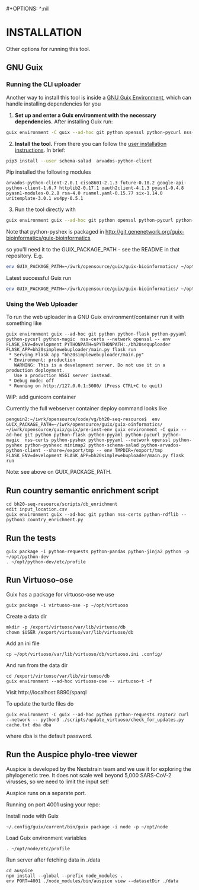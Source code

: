 #+OPTIONS: ^:nil

# INSTALLATION

Other options for running this tool.

## GNU Guix

### Running the CLI uploader

Another way to install this tool is inside a [GNU Guix Environment](https://guix.gnu.org/manual/en/html_node/Invoking-guix-environment.html), which can handle installing dependencies for you

1. **Set up and enter a Guix environment with the necessary dependencies.** After installing Guix run:

```sh
guix environment -C guix --ad-hoc git python openssl python-pycurl nss-certs
```

2. **Install the tool.** From there you can follow the [user installation instructions](#installation-with-pip3---user). In brief:

```sh
pip3 install --user schema-salad  arvados-python-client
```

Pip installed the following modules

```
arvados-python-client-2.0.1 ciso8601-2.1.3 future-0.18.2 google-api-python-client-1.6.7 httplib2-0.17.1 oauth2client-4.1.3 pyasn1-0.4.8 pyasn1-modules-0.2.8 rsa-4.0 ruamel.yaml-0.15.77 six-1.14.0 uritemplate-3.0.1 ws4py-0.5.1
```

3. Run the tool directly with

```sh
guix environment guix --ad-hoc git python openssl python-pycurl python-magic nss-certs python-pyshex -- python3 bh20sequploader/main.py example/maximum_metadata_example.yaml example/sequence.fasta
```

Note that python-pyshex is packaged in
http://git.genenetwork.org/guix-bioinformatics/guix-bioinformatics

so you'll need it to the GUIX_PACKAGE_PATH - see the README in that
repository. E.g.

```sh
env GUIX_PACKAGE_PATH=~/iwrk/opensource/guix/guix-bioinformatics/ ~/opt/guix/bin/guix environment -C guix --ad-hoc git python python-flask python-pyyaml python-pycurl python-magic  nss-certs python-pyshex python-pyyaml --network openssl python-pyshex python-pyshexc minimap2 python-schema-salad python-arvados-python-client --share=/export/tmp -- env TMPDIR=/export/tmp python3 bh20sequploader/main.py --help
```

Latest successful Guix run

```sh
env GUIX_PACKAGE_PATH=~/iwrk/opensource/guix/guix-bioinformatics/ ~/opt/guix/bin/guix environment guix --ad-hoc git python openssl python-pycurl python-magic nss-certs python-pyshex python-arvados-python-client python-schema-salad minimap2 -- python3 bh20sequploader/main.py  scripts/uthsc_samples/yaml/AL_UT14.yaml scripts/uthsc_samples/yaml/AL_UT14.fa
```

### Using the Web Uploader

To run the web uploader in a GNU Guix environment/container run it with something like

```
guix environment guix --ad-hoc git python python-flask python-pyyaml python-pycurl python-magic  nss-certs --network openssl -- env FLASK_ENV=development PYTHONPATH=$PYTHONPATH:./bh20sequploader FLASK_APP=bh20simplewebuploader/main.py flask run
 * Serving Flask app "bh20simplewebuploader/main.py"
 * Environment: production
   WARNING: This is a development server. Do not use it in a production deployment.
   Use a production WSGI server instead.
 * Debug mode: off
 * Running on http://127.0.0.1:5000/ (Press CTRL+C to quit)
```

WIP: add gunicorn container

Currently the full webserver container deploy command looks like

```
penguin2:~/iwrk/opensource/code/vg/bh20-seq-resource$  env GUIX_PACKAGE_PATH=~/iwrk/opensource/guix/guix-oinformatics/ ~/iwrk/opensource/guix/guix/pre-inst-env guix environment -C guix --ad-hoc git python python-flask python-pyyaml python-pycurl python-magic  nss-certs python-pyshex python-pyyaml --network openssl python-pyshex python-pyshexc minimap2 python-schema-salad python-arvados-python-client --share=/export/tmp -- env TMPDIR=/export/tmp FLASK_ENV=development FLASK_APP=bh20simplewebuploader/main.py flask run
```

Note: see above on GUIX_PACKAGE_PATH.

## Run country semantic enrichment script

    cd bh20-seq-resource/scripts/db_enrichment
    edit input_location.csv
    guix environment guix --ad-hoc git python nss-certs python-rdflib -- python3 country_enrichment.py

## Run the tests

    guix package -i python-requests python-pandas python-jinja2 python -p ~/opt/python-dev
    . ~/opt/python-dev/etc/profile


## Run Virtuoso-ose

Guix has a package for virtuoso-ose we use

    guix package -i virtuoso-ose -p ~/opt/virtuoso

Create a data dir

    mkdir -p /export/virtuoso/var/lib/virtuoso/db
    chown $USER /export/virtuoso/var/lib/virtuoso/db

Add an ini file

    cp ~/opt/virtuoso/var/lib/virtuoso/db/virtuoso.ini .config/

And run from the data dir

    cd /export/virtuoso/var/lib/virtuoso/db
    guix environment --ad-hoc virtuoso-ose -- virtuoso-t -f

Visit http://localhost:8890/sparql

To update the turtle files do

    guix environment -C guix --ad-hoc python python-requests raptor2 curl --network -- python3 ./scripts/update_virtuoso/check_for_updates.py cache.txt dba dba

where dba is the default password.

## Run the Auspice phylo-tree viewer

Auspice is developed by the Nextstrain team and we use it for
exploring the phylogenetic tree. It does not scale well beyond 5,000
SARS-CoV-2 virusses, so we need to limit the input set!

Auspice runs on a separate port.

Running on port 4001 using your repo:

Install node with Guix

    ~/.config/guix/current/bin/guix package -i node -p ~/opt/node

Load Guix environment variables

    . ~/opt/node/etc/profile

Run server after fetching data in ./data

    cd auspice
    npm install --global --prefix node_modules .
    env PORT=4001 ./node_modules/bin/auspice view --datasetDir ./data
